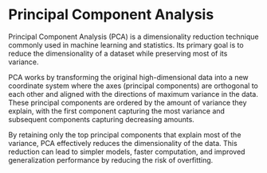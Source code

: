 # Principal Component Analysis

Principal Component Analysis (PCA) is a dimensionality reduction technique commonly used in machine learning and statistics. Its primary goal is to reduce the dimensionality of a dataset while preserving most of its variance.

PCA works by transforming the original high-dimensional data into a new coordinate system where the axes (principal components) are orthogonal to each other and aligned with the directions of maximum variance in the data. These principal components are ordered by the amount of variance they explain, with the first component capturing the most variance and subsequent components capturing decreasing amounts.

By retaining only the top principal components that explain most of the variance, PCA effectively reduces the dimensionality of the data. This reduction can lead to simpler models, faster computation, and improved generalization performance by reducing the risk of overfitting.